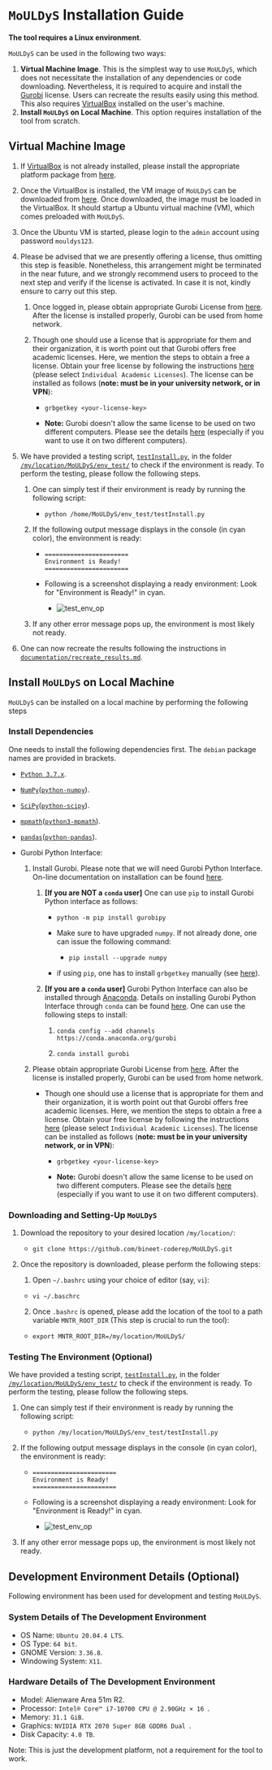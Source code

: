 # `MoULDyS` Installation Guide

**The tool requires a Linux environment**. 

`MoULDyS` can be used in the following two ways:

1. **Virtual Machine Image**. This is the simplest way to use `MoULDyS`, which does not necessitate the installation of any dependencies or code downloading. Nevertheless, it is required to acquire and install the [Gurobi](https://www.gurobi.com/solutions/gurobi-optimizer/?campaignid=193283256&adgroupid=138872523040&creative=596136082776&keyword=gurobi&matchtype=e&gclid=CjwKCAjw6IiiBhAOEiwALNqncXIGRe-OYdzuBIwq3Waarc4fe6rP6DRYPh1xTWfA86OQSH_oX5zbdRoC7IUQAvD_BwE) license. Users can recreate the results easily using this method. This also requires [VirtualBox](https://www.virtualbox.org/) installed on the user's machine.
2. **Install `MoULDyS` on Local Machine**. This option requires installation of the tool from scratch. 

## **Virtual Machine Image**

1. If [VirtualBox](https://www.virtualbox.org/) is not already installed, please install the appropriate platform package from [here](https://www.virtualbox.org/wiki/Downloads).

2. Once the VirtualBox is installed, the VM image of `MoULDyS` can be downloaded from [here](..). Once downloaded, the image must be loaded in the VirtualBox. It should startup a Ubuntu virtual machine (VM), which comes preloaded with `MoULDyS`.

3. Once the Ubuntu VM is started, please login to the `admin` account using password `mouldys123`.

4. Please be advised that we are presently offering a license, thus omitting this step is feasible. Nonetheless, this arrangement might be terminated in the near future, and we strongly recommend users to proceed to the next step and verify if the license is activated. In case it is not, kindly ensure to carry out this step.

   1. Once logged in, please obtain appropriate Gurobi License from [here](http://www.gurobi.com/downloads/licenses/license-center). After the license is installed properly, Gurobi can be used from home network.

   2. Though one should use a license that is appropriate for them and their organization, it is worth point out that Gurobi offers free academic licenses. Here, we mention the steps to obtain a free a license. Obtain your free license by following the instructions [here](https://www.gurobi.com/academia/academic-program-and-licenses/) (please select `Individual Academic Licenses`). The license can be installed as follows (**note: must be in your university network, or in VPN**):

      * ```shell
        grbgetkey <your-license-key>
        ```

      * **Note:** Gurobi doesn't allow the same license to be used on two different computers. Please see the details [here](https://www.gurobi.com/downloads/end-user-license-agreement-academic/) (especially if you want to use it on two different computers).

5. We have provided a testing script, [`testInstall.py`](https://github.com/bineet-coderep/MoULDyS/blob/main/env_test/testInstall.py), in the folder [`/my/location/MoULDyS/env_test/`](https://github.com/bineet-coderep/MoULDyS/tree/main/env_test) to check if the environment is ready. To perform the testing, please follow the following steps.

   1. One can simply test if their environment is ready by running the following script:

      * ```shell
        python /home/MoULDyS/env_test/testInstall.py
        ```

   2. If the following output message displays in the console (in cyan color), the environment is ready:

      * ```shell
        =======================
        Environment is Ready!
        =======================
        ```

      * Following is a screenshot displaying a ready environment: Look for "Environment is Ready!" in cyan.

        * ![test_env_op](test_env_op.png)

   3. If any other error message pops up, the environment is most likely not ready.

6. One can now recreate the results following the instructions in [`documentation/recreate_results.md`](https://github.com/bineet-coderep/MoULDyS/blob/main/documentation/recreate_results.md).

## Install `MoULDyS` on Local Machine

`MoULDyS` can be installed on a local machine by performing the following steps

### Install Dependencies

One needs to install the following dependencies first. The `debian` package names are provided in brackets.

- [`Python 3.7.x`](https://www.python.org/).

- [`NumPy`](https://numpy.org/)([`python-numpy`](https://packages.debian.org/search?keywords=python-numpy)).

- [`SciPy`](https://scipy.org/)([`python-scipy`](https://packages.debian.org/search?keywords=python-scipy)).

- [`mpmath`](https://mpmath.org/)([`python3-mpmath`](https://packages.debian.org/search?keywords=python3-mpmath)).

- [`pandas`](https://pandas.pydata.org/)([`python-pandas`](https://packages.debian.org/search?suite=default&section=all&arch=any&searchon=names&keywords=python-pandas)).

- Gurobi Python Interface:
  1. Install Gurobi. Please note that we will need Gurobi Python Interface. On-line documentation on installation can be found [here](https://www.gurobi.com/documentation/9.5/quickstart_linux/cs_using_pip_to_install_gr.html). 

     1. **[If you are NOT a `conda` user]** One can use `pip` to install Gurobi Python interface as follows:

        * ```shell
          python -m pip install gurobipy
          ```

        * Make sure to have upgraded `numpy`. If not already done, one can issue the following command:

           * ```shell
             pip install --upgrade numpy
             ```

        * if using `pip`, one has to install `grbgetkey` manually (see [here](https://support.gurobi.com/hc/en-us/articles/360059842732)).

     2. **[If you are a `conda` user]** Gurobi Python Interface can also be installed through [Anaconda](https://www.anaconda.com/). Details on installing Gurobi Python Interface through `conda` can be found [here](https://www.gurobi.com/documentation/9.5/quickstart_mac/cs_anaconda_and_grb_conda_.html). One can use the following steps to install:

        1. ```shell
           conda config --add channels https://conda.anaconda.org/gurobi
           ```

        2. ```shell
           conda install gurobi
           ```

  2. Please obtain appropriate Gurobi License from [here](http://www.gurobi.com/downloads/licenses/license-center). After the license is installed properly, Gurobi can be used from home network.

     * Though one should use a license that is appropriate for them and their organization, it is worth point out that Gurobi offers free academic licenses. Here, we mention the steps to obtain a free a license. Obtain your free license by following the instructions [here](https://www.gurobi.com/academia/academic-program-and-licenses/) (please select `Individual Academic Licenses`). The license can be installed as follows (**note: must be in your university network, or in VPN**):

       * ```shell
         grbgetkey <your-license-key>
         ```

       * **Note:** Gurobi doesn't allow the same license to be used on two different computers. Please see the details [here](https://www.gurobi.com/downloads/end-user-license-agreement-academic/) (especially if you want to use it on two different computers).

### Downloading and Setting-Up `MoULDyS`

1. Download the repository to your desired location `/my/location/`:

   * ```shell
     git clone https://github.com/bineet-coderep/MoULDyS.git
     ```

2. Once the repository is downloaded, please perform the following steps:

   1. Open `~/.bashrc` using your choice of editor (say, `vi`):

     * ```shell
       vi ~/.baschrc
       ```

   2. Once `.bashrc` is opened, please add the location of the tool to a path variable `MNTR_ROOT_DIR` (This step is crucial to run the tool):

     * ```shell
       export MNTR_ROOT_DIR=/my/location/MoULDyS/
       ```

### Testing The Environment (Optional)

We have provided a testing script, [`testInstall.py`](https://github.com/bineet-coderep/MoULDyS/blob/main/env_test/testInstall.py), in the folder [`/my/location/MoULDyS/env_test/`](https://github.com/bineet-coderep/MoULDyS/tree/main/env_test) to check if the environment is ready. To perform the testing, please follow the following steps.

1. One can simply test if their environment is ready by running the following script:

   * ```shell
     python /my/location/MoULDyS/env_test/testInstall.py
     ```

2. If the following output message displays in the console (in cyan color), the environment is ready:

   * ```shell
     =======================
     Environment is Ready!
     =======================
     ```

   * Following is a screenshot displaying a ready environment: Look for "Environment is Ready!" in cyan.

     * ![test_env_op](test_env_op.png)

3. If any other error message pops up, the environment is most likely not ready.

## Development Environment Details (Optional)

Following environment has been used for development and testing `MoULDyS`.

### System Details of The Development Environment 

* OS Name: `Ubuntu 20.04.4 LTS`.
* OS Type: `64 bit`.
* GNOME Version: `3.36.8`.
* Windowing System: `X11`.

### Hardware Details of The Development Environment 

* Model: Alienware Area 51m R2.
* Processor: `Intel® Core™ i7-10700 CPU @ 2.90GHz × 16 `.
* Memory: `31.1 GiB`.
* Graphics: `NVIDIA RTX 2070 Super 8GB GDDR6 Dual `.
* Disk Capacity: `4.0 TB`.

Note: This is just the development platform, not a requirement for the tool to work.
